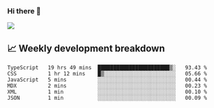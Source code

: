 ### Hi there 👋
<img align="center" src="https://github-readme-stats.vercel.app/api?username=Tumao727&show_icons=true&hide_title=true&theme=dracula" />


## 📈 Weekly development breakdown
<!--START_SECTION:waka-->

```text
TypeScript   19 hrs 49 mins  ███████████████████████▒░   93.43 %
CSS          1 hr 12 mins    █▒░░░░░░░░░░░░░░░░░░░░░░░   05.66 %
JavaScript   5 mins          ░░░░░░░░░░░░░░░░░░░░░░░░░   00.44 %
MDX          2 mins          ░░░░░░░░░░░░░░░░░░░░░░░░░   00.23 %
XML          1 min           ░░░░░░░░░░░░░░░░░░░░░░░░░   00.10 %
JSON         1 min           ░░░░░░░░░░░░░░░░░░░░░░░░░   00.09 %
```

<!--END_SECTION:waka-->